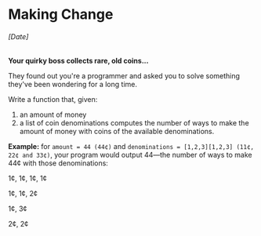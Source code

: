 # Making Change
###### [Date]

**Your quirky boss collects rare, old coins...**

They found out you're a programmer and asked you to solve something they've been wondering for a long time.

Write a function that, given:
1. an amount of money
2. a list of coin denominations
computes the number of ways to make the amount of money with coins of the available denominations.

**Example:** for `amount = 44 (44¢)` and `denominations = [1,2,3][1,2,3] (11¢, 22¢ and 33¢)`, your program would output 44—the number of ways to make 44¢ with those denominations:

1¢, 1¢, 1¢, 1¢

1¢, 1¢, 2¢

1¢, 3¢

2¢, 2¢
